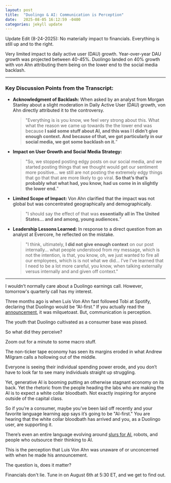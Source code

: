 ```yaml
---
layout: post
title:  "Duolingo & AI: Communication is Perception"
date:   2025-08-05 16:12:59 -0400
categories: jekyll update
---
```


Update Edit (8-24-2025): No materially impact to financials. Everything is still up and to the right. 

Very limited impact to daily active user (DAU) growth. Year-over-year DAU growth was projected between 40-45%. Duolingo landed on 40% growth with von Ahn attributing them being on the lower end to the social media backlash.

*** 

### Key Discussion Points from the Transcript:

* **Acknowledgment of Backlash:** When asked by an analyst from Morgan Stanley about a slight moderation in Daily Active User (DAU) growth, von Ahn directly attributed it to the controversy.
    > "Everything is is you know, we feel very strong about this. What what the reason we came up towards the the lower end was because **I said some stuff about AI, and this was I I didn’t give enough context. And because of that, we got particularly in our social media, we got some backlash on it.**"

* **Impact on User Growth and Social Media Strategy:** 
    > "So, we stopped posting edgy posts on our social media, and we started posting things that we thought would get our sentiment more positive... we still are not posting the extremely edgy things that go that that are more likely to go viral. **So that’s that’s probably what what had, you know, had us come in in slightly the lower end.**"

* **Limited Scope of Impact:** Von Ahn clarified that the impact was not global but was concentrated geographically and demographically.
    > "I should say the effect of that was **essentially all in The United States... and and among, young audiences.**"

* **Leadership Lessons Learned:** In response to a direct question from an analyst at Evercore, he reflected on the mistake.
    > "I think, ultimately, **I did not give enough context** on our post internally... what people understood from my message, which is not the intention, is that, you know, oh, we just wanted to fire all our employees, which is is not what we did... I’ve I’ve learned that I need to be a lot more careful, you know, when talking externally versus internally and and given off context."

***

I wouldn’t normally care about a Duolingo earnings call. However, tomorrow's quarterly call has my interest. 

Three months ago is when Luis Von Ahn fast followed Tobi at Spotify, declaring that Duolingo would be “AI-first.” If you actually read the [announcement][announcement], it was milquetoast. But, communication is perception. 

The youth that Duolingo cultivated as a consumer base was pissed. 

So what did they perceive?

Zoom out for a minute to some macro stuff.

The non-ticker tape economy has seen its margins eroded in what Andrew Milgram calls a hollowing out of the middle.

Everyone is seeing their individual spending power erode, and you don’t have to look far to see many individuals straight up struggling.

Yet, generative AI is booming putting an otherwise stagnant economy on its back. Yet the rhetoric from the people heading the labs who are making the AI is to expect a white collar bloodbath. Not exactly inspiring for anyone outside of the capital class.

So if you’re a consumer, maybe you’ve been laid off recently and your favorite language learning app says it’s going to be "AI-first." You are hearing that the white collar bloodbath has arrived and you, as a Duolingo user, are supporting it.

There’s even an entire language evolving around [slurs for AI][clankers], robots, and people who outsource their thinking to AI. 

This is the perception that Luis Von Ahn was unaware of or unconcerned with when he made his announcement. 

The question is, does it matter?

Financials don't lie. Tune in on August 6th at 5:30 ET, and we get to find out.

[announcement]: https://www.linkedin.com/posts/duolingo_below-is-an-all-hands-email-from-our-activity-7322560534824865792-l9vh/

[clankers]: https://www.youtube.com/shorts/aHoUPEhjbN4
